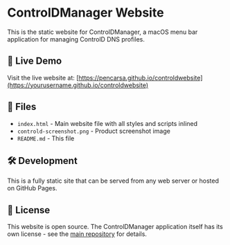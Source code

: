 # ControlDManager Website

This is the static website for ControlDManager, a macOS menu bar application for managing ControlD DNS profiles.

## 🚀 Live Demo

Visit the live website at: [https://pencarsa.github.io/controldwebsite](https://yourusername.github.io/controldwebsite)

## 📁 Files

- `index.html` - Main website file with all styles and scripts inlined
- `controld-screenshot.png` - Product screenshot image
- `README.md` - This file

## 🛠️ Development

This is a fully static site that can be served from any web server or hosted on GitHub Pages.



## 📄 License

This website is open source. The ControlDManager application itself has its own license - see the [main repository](https://github.com/pencarsa/controldmanager) for details.
